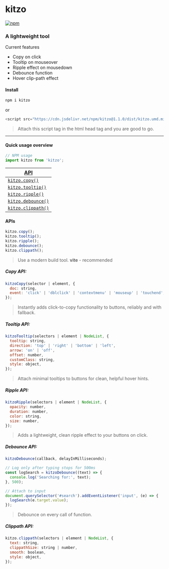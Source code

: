 # kitzo

[![npm](https://img.shields.io/npm/v/kitzo)](https://www.npmjs.com/package/kitzo)

### A lightweight tool

Current features

- Copy on click
- Tooltip on mouseover
- Ripple effect on mousedown
- Debounce function
- Hover clip-path effect

#### Install

```bash
npm i kitzo
```

or

```javascript
<script src="https://cdn.jsdelivr.net/npm/kitzo@1.1.0/dist/kitzo.umd.min.js"></script>
```

> Attach this script tag in the html head tag and you are good to go.

---

#### Quick usage overview

```javascript
// NPM usage
import kitzo from 'kitzo';
```

| [API](#apis)                        |
| ----------------------------------- |
| [`kitzo.copy()`](#copy-api)         |
| [`kitzo.tooltip()`](#tooltip-api)   |
| [`kitzo.ripple()`](#ripple-api)     |
| [`kitzo.debounce()`](#debounce-api) |
| [`kitzo.clippath()`](#clippath-api)     |

#### APIs

```javascript
kitzo.copy();
kitzo.tooltip();
kitzo.ripple();
kitzo.debounce();
kitzo.clippath();
```

> Use a modern build tool. **vite** - recommended

##### Copy API:

```javascript
kitzoCopy(selector | element, {
  doc: string,
  event: 'click' | 'dblclick' | 'contextmenu' | 'mouseup' | 'touchend',
});
```

> Instantly adds click-to-copy functionality to buttons, reliably and with fallback.

##### Tooltip API:

```javascript
kitzoTooltip(selectors | element | NodeList, {
  tooltip: string,
  direction: 'top' | 'right' | 'bottom' | 'left',
  arrow: 'on' | 'off',
  offset: number,
  customClass: string,
  style: object,
});
```

> Attach minimal tooltips to buttons for clean, helpful hover hints.

##### Ripple API:

```javascript
kitzoRipple(selectors | element | NodeList, {
  opacity: number,
  duration: number,
  color: string,
  size: number,
});
```

> Adds a lightweight, clean ripple effect to your buttons on click.

##### Debounce API:

```javascript
kitzoDebounce(callback, delayInMilliseconds);
```

```javascript
// Log only after typing stops for 500ms
const logSearch = kitzoDebounce((text) => {
  console.log('Searching for:', text);
}, 500);

// Attach to input
document.querySelector('#search').addEventListener('input', (e) => {
  logSearch(e.target.value);
});
```

> Debounce on every call of function.

##### Clippath API:

```javascript
kitzo.clippath(selectors | element | NodeList, {
  text: string,
  clippathSize: string | number,
  smooth: boolean,
  style: object,
});
```
